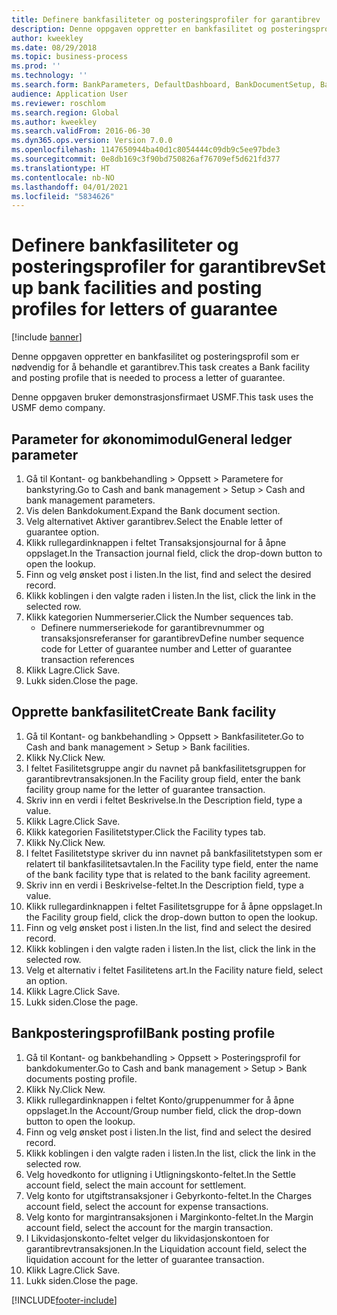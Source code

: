 ```yaml
---
title: Definere bankfasiliteter og posteringsprofiler for garantibrev
description: Denne oppgaven oppretter en bankfasilitet og posteringsprofil som er nødvendig for å behandle et garantibrev.
author: kweekley
ms.date: 08/29/2018
ms.topic: business-process
ms.prod: ''
ms.technology: ''
ms.search.form: BankParameters, DefaultDashboard, BankDocumentSetup, BankDocumentPosting
audience: Application User
ms.reviewer: roschlom
ms.search.region: Global
ms.author: kweekley
ms.search.validFrom: 2016-06-30
ms.dyn365.ops.version: Version 7.0.0
ms.openlocfilehash: 1147650944ba40d1c8054444c09db9c5ee97bde3
ms.sourcegitcommit: 0e8db169c3f90bd750826af76709ef5d621fd377
ms.translationtype: HT
ms.contentlocale: nb-NO
ms.lasthandoff: 04/01/2021
ms.locfileid: "5834626"
---
```

# <a name="set-up-bank-facilities-and-posting-profiles-for-letters-of-guarantee"></a><span data-ttu-id="ce8e1-103">Definere bankfasiliteter og posteringsprofiler for garantibrev</span><span class="sxs-lookup"><span data-stu-id="ce8e1-103">Set up bank facilities and posting profiles for letters of guarantee</span></span>

[!include [banner](../../includes/banner.md)]

<span data-ttu-id="ce8e1-104">Denne oppgaven oppretter en bankfasilitet og posteringsprofil som er nødvendig for å behandle et garantibrev.</span><span class="sxs-lookup"><span data-stu-id="ce8e1-104">This task creates a Bank facility and posting profile that is needed to process a letter of guarantee.</span></span>



<span data-ttu-id="ce8e1-105">Denne oppgaven bruker demonstrasjonsfirmaet USMF.</span><span class="sxs-lookup"><span data-stu-id="ce8e1-105">This task uses the USMF demo company.</span></span> 




## <a name="general-ledger-parameter"></a><span data-ttu-id="ce8e1-106">Parameter for økonomimodul</span><span class="sxs-lookup"><span data-stu-id="ce8e1-106">General ledger parameter</span></span>
1. <span data-ttu-id="ce8e1-107">Gå til Kontant- og bankbehandling > Oppsett > Parametere for bankstyring.</span><span class="sxs-lookup"><span data-stu-id="ce8e1-107">Go to Cash and bank management > Setup > Cash and bank management parameters.</span></span>
2. <span data-ttu-id="ce8e1-108">Vis delen Bankdokument.</span><span class="sxs-lookup"><span data-stu-id="ce8e1-108">Expand the Bank document section.</span></span>
3. <span data-ttu-id="ce8e1-109">Velg alternativet Aktiver garantibrev.</span><span class="sxs-lookup"><span data-stu-id="ce8e1-109">Select the Enable letter of guarantee option.</span></span>
4. <span data-ttu-id="ce8e1-110">Klikk rullegardinknappen i feltet Transaksjonsjournal for å åpne oppslaget.</span><span class="sxs-lookup"><span data-stu-id="ce8e1-110">In the Transaction journal field, click the drop-down button to open the lookup.</span></span>
5. <span data-ttu-id="ce8e1-111">Finn og velg ønsket post i listen.</span><span class="sxs-lookup"><span data-stu-id="ce8e1-111">In the list, find and select the desired record.</span></span>
6. <span data-ttu-id="ce8e1-112">Klikk koblingen i den valgte raden i listen.</span><span class="sxs-lookup"><span data-stu-id="ce8e1-112">In the list, click the link in the selected row.</span></span>
7. <span data-ttu-id="ce8e1-113">Klikk kategorien Nummerserier.</span><span class="sxs-lookup"><span data-stu-id="ce8e1-113">Click the Number sequences tab.</span></span>
    * <span data-ttu-id="ce8e1-114">Definere nummerseriekode for garantibrevnummer og transaksjonsreferanser for garantibrev</span><span class="sxs-lookup"><span data-stu-id="ce8e1-114">Define number sequence code for Letter of guarantee number and Letter of guarantee transaction references</span></span>  
8. <span data-ttu-id="ce8e1-115">Klikk Lagre.</span><span class="sxs-lookup"><span data-stu-id="ce8e1-115">Click Save.</span></span>
9. <span data-ttu-id="ce8e1-116">Lukk siden.</span><span class="sxs-lookup"><span data-stu-id="ce8e1-116">Close the page.</span></span>

## <a name="create-bank-facility"></a><span data-ttu-id="ce8e1-117">Opprette bankfasilitet</span><span class="sxs-lookup"><span data-stu-id="ce8e1-117">Create Bank facility</span></span>
1. <span data-ttu-id="ce8e1-118">Gå til Kontant- og bankbehandling > Oppsett > Bankfasiliteter.</span><span class="sxs-lookup"><span data-stu-id="ce8e1-118">Go to Cash and bank management > Setup > Bank facilities.</span></span>
2. <span data-ttu-id="ce8e1-119">Klikk Ny.</span><span class="sxs-lookup"><span data-stu-id="ce8e1-119">Click New.</span></span>
3. <span data-ttu-id="ce8e1-120">I feltet Fasilitetsgruppe angir du navnet på bankfasilitetsgruppen for garantibrevtransaksjonen.</span><span class="sxs-lookup"><span data-stu-id="ce8e1-120">In the Facility group field, enter the bank facility group name for the letter of guarantee transaction.</span></span>
4. <span data-ttu-id="ce8e1-121">Skriv inn en verdi i feltet Beskrivelse.</span><span class="sxs-lookup"><span data-stu-id="ce8e1-121">In the Description field, type a value.</span></span>
5. <span data-ttu-id="ce8e1-122">Klikk Lagre.</span><span class="sxs-lookup"><span data-stu-id="ce8e1-122">Click Save.</span></span>
6. <span data-ttu-id="ce8e1-123">Klikk kategorien Fasilitetstyper.</span><span class="sxs-lookup"><span data-stu-id="ce8e1-123">Click the Facility types tab.</span></span>
7. <span data-ttu-id="ce8e1-124">Klikk Ny.</span><span class="sxs-lookup"><span data-stu-id="ce8e1-124">Click New.</span></span>
8. <span data-ttu-id="ce8e1-125">I feltet Fasilitetstype skriver du inn navnet på bankfasilitetstypen som er relatert til bankfasilitetsavtalen.</span><span class="sxs-lookup"><span data-stu-id="ce8e1-125">In the Facility type field, enter the name of the bank facility type that is related to the bank facility agreement.</span></span>
9. <span data-ttu-id="ce8e1-126">Skriv inn en verdi i Beskrivelse-feltet.</span><span class="sxs-lookup"><span data-stu-id="ce8e1-126">In the Description field, type a value.</span></span>
10. <span data-ttu-id="ce8e1-127">Klikk rullegardinknappen i feltet Fasilitetsgruppe for å åpne oppslaget.</span><span class="sxs-lookup"><span data-stu-id="ce8e1-127">In the Facility group field, click the drop-down button to open the lookup.</span></span>
11. <span data-ttu-id="ce8e1-128">Finn og velg ønsket post i listen.</span><span class="sxs-lookup"><span data-stu-id="ce8e1-128">In the list, find and select the desired record.</span></span>
12. <span data-ttu-id="ce8e1-129">Klikk koblingen i den valgte raden i listen.</span><span class="sxs-lookup"><span data-stu-id="ce8e1-129">In the list, click the link in the selected row.</span></span>
13. <span data-ttu-id="ce8e1-130">Velg et alternativ i feltet Fasilitetens art.</span><span class="sxs-lookup"><span data-stu-id="ce8e1-130">In the Facility nature field, select an option.</span></span>
14. <span data-ttu-id="ce8e1-131">Klikk Lagre.</span><span class="sxs-lookup"><span data-stu-id="ce8e1-131">Click Save.</span></span>
15. <span data-ttu-id="ce8e1-132">Lukk siden.</span><span class="sxs-lookup"><span data-stu-id="ce8e1-132">Close the page.</span></span>

## <a name="bank-posting-profile"></a><span data-ttu-id="ce8e1-133">Bankposteringsprofil</span><span class="sxs-lookup"><span data-stu-id="ce8e1-133">Bank posting profile</span></span>
1. <span data-ttu-id="ce8e1-134">Gå til Kontant- og bankbehandling > Oppsett > Posteringsprofil for bankdokumenter.</span><span class="sxs-lookup"><span data-stu-id="ce8e1-134">Go to Cash and bank management > Setup > Bank documents posting profile.</span></span>
2. <span data-ttu-id="ce8e1-135">Klikk Ny.</span><span class="sxs-lookup"><span data-stu-id="ce8e1-135">Click New.</span></span>
3. <span data-ttu-id="ce8e1-136">Klikk rullegardinknappen i feltet Konto/gruppenummer for å åpne oppslaget.</span><span class="sxs-lookup"><span data-stu-id="ce8e1-136">In the Account/Group number field, click the drop-down button to open the lookup.</span></span>
4. <span data-ttu-id="ce8e1-137">Finn og velg ønsket post i listen.</span><span class="sxs-lookup"><span data-stu-id="ce8e1-137">In the list, find and select the desired record.</span></span>
5. <span data-ttu-id="ce8e1-138">Klikk koblingen i den valgte raden i listen.</span><span class="sxs-lookup"><span data-stu-id="ce8e1-138">In the list, click the link in the selected row.</span></span>
6. <span data-ttu-id="ce8e1-139">Velg hovedkonto for utligning i Utligningskonto-feltet.</span><span class="sxs-lookup"><span data-stu-id="ce8e1-139">In the Settle account field, select the main account for settlement.</span></span>
7. <span data-ttu-id="ce8e1-140">Velg konto for utgiftstransaksjoner i Gebyrkonto-feltet.</span><span class="sxs-lookup"><span data-stu-id="ce8e1-140">In the Charges account field, select the account for expense transactions.</span></span>
8. <span data-ttu-id="ce8e1-141">Velg konto for margintransaksjonen i Marginkonto-feltet.</span><span class="sxs-lookup"><span data-stu-id="ce8e1-141">In the Margin account field, select the account for the margin transaction.</span></span>
9. <span data-ttu-id="ce8e1-142">I Likvidasjonskonto-feltet velger du likvidasjonskontoen for garantibrevtransaksjonen.</span><span class="sxs-lookup"><span data-stu-id="ce8e1-142">In the Liquidation account field, select the liquidation account for the letter of guarantee transaction.</span></span> 
10. <span data-ttu-id="ce8e1-143">Klikk Lagre.</span><span class="sxs-lookup"><span data-stu-id="ce8e1-143">Click Save.</span></span>
11. <span data-ttu-id="ce8e1-144">Lukk siden.</span><span class="sxs-lookup"><span data-stu-id="ce8e1-144">Close the page.</span></span>



[!INCLUDE[footer-include](../../../includes/footer-banner.md)]